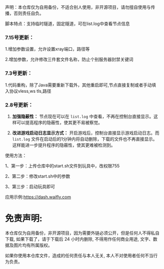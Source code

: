 声明：本仓库仅为自用备份，不适合别人使用，非开源项目，请勿擅自使用与传播，否则责任自负。

脚本特点：支持临时隧道，固定隧道，可在list.log中查看节点信息

### 7.15号更新：

1.增加参数设置，允许设置xray端口，路径等

2.增加参数，允许修改三件套文件名称，防止个别服务器封禁关键词

### 7.3号更新：

1.代码重构，除了Java需要重新下载外，其他重启即可,节点直接复制或者手动填入协议vless,ws tls,路径

### 2.8号更新：

1. **加强隐蔽性：** 节点现在可以在 `list.log` 中查看，不再在控制台直接显示。这样可以提高程序的隐蔽性，使其更不易被察觉。

2. **改进游戏启动日志显示方式：** 开启游戏后，控制台直接显示游戏启动日志。而 `list.log` 文件在启动后的1分钟内将自动删除，下载的文件也不再直接显示。这样能进一步提升程序的隐蔽性，使其更难被检测到。


使用方法：

1、第一步：上传仓库中的start.sh文件到玩具中，改权限755

2、第二步：修改start.sh中的参数

3、第三步：启动玩具即可

应用示例:https://dash.waifly.com


# 免责声明:

本仓库仅为自用备份，非开源项目，因为需要外链必须公开，但是任何人不得私自下载, 如果下载了，请于下载后 24 小时内删除, 不得用作任何商业用途, 文字、数据及图片均有所属版权。 

如果你使用本仓库文件，造成的任何责任与本人无关, 本人不对使用者任何不当行为负责。
